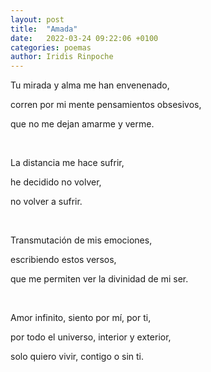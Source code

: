 ```yaml
---
layout: post
title:  "Amada"
date:   2022-03-24 09:22:06 +0100
categories: poemas
author: Iridis Rinpoche
---
```


Tu mirada y alma me han envenenado,

corren por mi mente pensamientos obsesivos,

que no me dejan amarme y verme.

<br>

La distancia me hace sufrir,

he decidido no volver,

no volver a sufrir.

<br>

Transmutación de mis emociones,

escribiendo estos versos,

que me permiten ver la divinidad de mi ser.

<br>

Amor infinito, siento por mí, por ti,

por todo el universo, interior y exterior,

solo quiero vivir, contigo o sin ti.